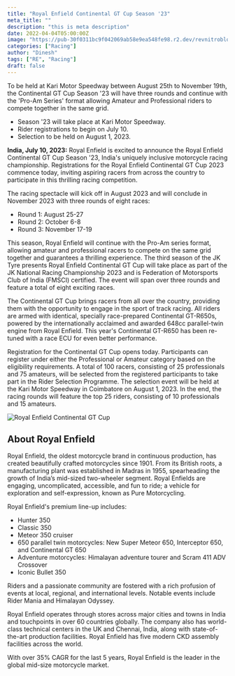 ```yaml
---
title: "Royal Enfield Continental GT Cup Season '23"
meta_title: ""
description: "this is meta description"
date: 2022-04-04T05:00:00Z
image: "https://pub-30f0311bc9f042069ab58e9ea548fe98.r2.dev/revnitroblog/Blog/Racing/RE/Royal-Enfield-Continental-GT-Cup-2021-3-1200x675.jpg"
categories: ["Racing"]
author: "Dinesh"
tags: ["RE", "Racing"]
draft: false
---
```


To be held at Kari Motor Speedway between August 25th to November 19th, the Continental GT Cup Season '23 will have three rounds and continue with the 'Pro-Am Series' format allowing Amateur and Professional riders to compete together in the same grid.

- Season '23 will take place at Kari Motor Speedway.
- Rider registrations to begin on July 10.
- Selection to be held on August 1, 2023.

**India, July 10, 2023:** Royal Enfield is excited to announce the Royal Enfield Continental GT Cup Season '23, India's uniquely inclusive motorcycle racing championship. Registrations for the Royal Enfield Continental GT Cup 2023 commence today, inviting aspiring racers from across the country to participate in this thrilling racing competition.

The racing spectacle will kick off in August 2023 and will conclude in November 2023 with three rounds of eight races:
- Round 1: August 25-27
- Round 2: October 6-8
- Round 3: November 17-19

This season, Royal Enfield will continue with the Pro-Am series format, allowing amateur and professional racers to compete on the same grid together and guarantees a thrilling experience. The third season of the JK Tyre presents Royal Enfield Continental GT Cup will take place as part of the JK National Racing Championship 2023 and is Federation of Motorsports Club of India (FMSCI) certified. The event will span over three rounds and feature a total of eight exciting races.

The Continental GT Cup brings racers from all over the country, providing them with the opportunity to engage in the sport of track racing. All riders are armed with identical, specially race-prepared Continental GT-R650s, powered by the internationally acclaimed and awarded 648cc parallel-twin engine from Royal Enfield. This year's Continental GT-R650 has been re-tuned with a race ECU for even better performance.

Registration for the Continental GT Cup opens today. Participants can register under either the Professional or Amateur category based on the eligibility requirements. A total of 100 racers, consisting of 25 professionals and 75 amateurs, will be selected from the registered participants to take part in the Rider Selection Programme. The selection event will be held at the Kari Motor Speedway in Coimbatore on August 1, 2023. In the end, the racing rounds will feature the top 25 riders, consisting of 10 professionals and 15 amateurs.

![Royal Enfield Continental GT Cup](https://pub-30f0311bc9f042069ab58e9ea548fe98.r2.dev/revnitroblog/Blog/Racing/RE/S0-royal-enfield-ipone-gt-cup-la-course-retro-version-sima-704605.jpg)

## About Royal Enfield

Royal Enfield, the oldest motorcycle brand in continuous production, has created beautifully crafted motorcycles since 1901. From its British roots, a manufacturing plant was established in Madras in 1955, spearheading the growth of India’s mid-sized two-wheeler segment. Royal Enfields are engaging, uncomplicated, accessible, and fun to ride; a vehicle for exploration and self-expression, known as Pure Motorcycling.

Royal Enfield's premium line-up includes:
- Hunter 350
- Classic 350
- Meteor 350 cruiser
- 650 parallel twin motorcycles: New Super Meteor 650, Interceptor 650, and Continental GT 650
- Adventure motorcycles: Himalayan adventure tourer and Scram 411 ADV Crossover
- Iconic Bullet 350

Riders and a passionate community are fostered with a rich profusion of events at local, regional, and international levels. Notable events include Rider Mania and Himalayan Odyssey.

Royal Enfield operates through stores across major cities and towns in India and touchpoints in over 60 countries globally. The company also has world-class technical centers in the UK and Chennai, India, along with state-of-the-art production facilities. Royal Enfield has five modern CKD assembly facilities across the world.

With over 35% CAGR for the last 5 years, Royal Enfield is the leader in the global mid-size motorcycle market.
